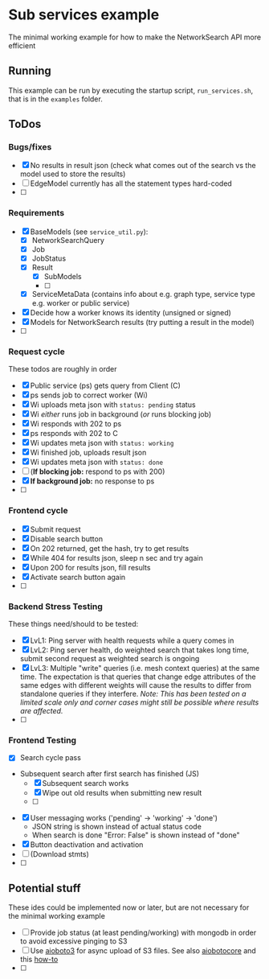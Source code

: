 # Sub services example
The minimal working example for how to make the NetworkSearch API more 
efficient

## Running

This example can be run by executing the startup script, `run_services.sh`, 
that is in the `examples` folder.

## ToDos
### Bugs/fixes
- [x] No results in result json (check what comes out of the search vs the 
  model used to store the results)
- [ ] EdgeModel currently has all the statement types hard-coded
- [ ]

### Requirements
- [x] BaseModels (see `service_util.py`):
  - [x] NetworkSearchQuery
  - [x] Job
  - [x] JobStatus
  - [x] Result
    - [x] SubModels
    - [ ] 
  - [x] ServiceMetaData (contains info about e.g. graph type, service type 
        e.g. worker or public service)
- [x] Decide how a worker knows its identity (unsigned or signed)
- [x] Models for NetworkSearch results (try putting a result in the model)
- [ ]

### Request cycle
These todos are roughly in order
- [x] Public service (ps) gets query from Client (C)
- [x] ps sends job to correct worker (Wi)
- [x] Wi uploads meta json with `status: pending` status
- [x] Wi *either* runs job in background (*or* runs blocking job)
- [x] Wi responds with 202 to ps
- [x] ps responds with 202 to C
- [x] Wi updates meta json with `status: working`
- [x] Wi finished job, uploads result json
- [x] Wi updates meta json with `status: done`
- [ ] (**If blocking job:** respond to ps with 200)
- [x] **If background job:** no response to ps
- [ ]

### Frontend cycle
- [X] Submit request
- [X] Disable search button
- [X] On 202 returned, get the hash, try to get results
- [X] While 404 for results json, sleep n sec and try again
- [X] Upon 200 for results json, fill results
- [X] Activate search button again
- [ ]

### Backend Stress Testing
These things need/should to be tested:
- [X] LvL1: Ping server with health requests while a query comes in
- [x] LvL2: Ping server health, do weighted search that takes long time, 
      submit second request as weighted search is ongoing
- [X] LvL3: Multiple "write" queries (i.e. mesh context queries) at the same 
      time. The expectation is that queries that change edge attributes of 
      the same edges with different weights will cause the results to 
      differ from standalone queries if they interfere. _Note: This has 
      been tested on a limited scale only and corner cases might still be 
      possible where results are affected._
- [ ]

### Frontend Testing
- [X] Search cycle pass 
- Subsequent search after first search has finished (JS)
  - [X] Subsequent search works
  - [X] Wipe out old results when submitting new result
  - [ ]
- [X] User messaging works ('pending' -> 'working' -> 'done')
  - JSON string is shown instead of actual status code
  - When search is done "Error: False" is shown instead of "done"
- [X] Button deactivation and activation
- [ ] (Download stmts)
- [ ]

## Potential stuff
These ides could be implemented now or later, but are not necessary for the 
minimal working example
- [ ] Provide job status (at least pending/working) with mongodb in order 
      to avoid excessive pinging to S3
- [ ] Use [aioboto3](https://github.com/terrycain/aioboto3) for async 
      upload of S3 files. See also 
      [aiobotocore](https://github.com/aio-libs/aiobotocore) and this
      [how-to](https://medium.com/tysonworks/concurrency-with-boto3-41cfa300aab4)
- [ ]
